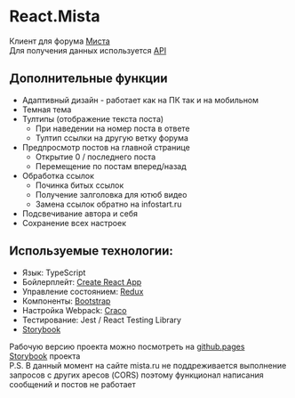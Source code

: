 # React.Mista

Клиент для форума [Миста](https://forum.mista.ru)<br>
Для получения данных используется [API](https://wiki.mista.ru/doku.php?id=life:forum:ajax-api)<br>

## Дополнительные функции
* Адаптивный дизайн - работает как на ПК так и на мобильном
* Темная тема
* Тултипы (отображение текста поста)
  * При наведении на номер поста в ответе
  * Тултип ссылки на другую ветку форума
* Предпросмотр постов на главной странице
  * Открытие 0 / последнего поста
  * Перемещение по постам вперед/назад
* Обработка ссылок
  * Починка битых ссылок
  * Получение залголовка для ютюб видео
  * Замена ссылок обратно на infostart.ru
* Подсвечивание автора и себя
* Сохранение всех настроек

## Используемые технологии:
* Язык: TypeScript
* Бойлерплейт:  [Create React App](https://github.com/facebookincubator/create-react-app)
* Управление состоянием: [Redux](https://redux.js.org/)
* Компоненты: [Bootstrap](https://react-bootstrap.github.io/)
* Настройка Webpack: [Craco](https://craco.js.org/)
* Тестирование: Jest / React Testing Library
* [Storybook](https://storybook.js.org/)

Рабочую версию проекта можно посмотреть на [github.pages](https://a-sitnikov.github.io/react.mista/)<br>
[Storybook](https://64ca3f44dd931147ddba3ee9-ghjjzmgfpn.chromatic.com/) проекта<br>
P.S. В данный момент на сайте mista.ru не поддреживается выполнение запросов с других аресов (CORS) 
поэтому функционал написания сообщений и постов не работает